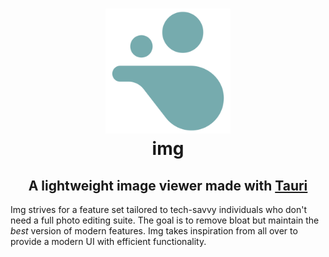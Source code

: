 <h1 align="center">
  <picture><img src="./src-tauri/icons/icon.png" height="200"/></picture>
  <br />
  img
</h1>
<h2 align="center">
  A lightweight image viewer made with <a href= "https://tauri.app">Tauri</a>
</h2>
  Img strives for a feature set tailored to tech-savvy individuals who don't need a full photo editing suite. The goal is to remove bloat but maintain the <i>best</i> version of modern features. Img takes inspiration from all over to provide a modern UI with efficient functionality.
